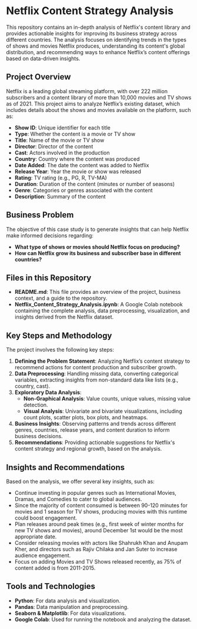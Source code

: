 # Netflix Content Strategy Analysis

This repository contains an in-depth analysis of Netflix's content library and provides actionable insights for improving its business strategy across different countries. The analysis focuses on identifying trends in the types of shows and movies Netflix produces, understanding its content's global distribution, and recommending ways to enhance Netflix’s content offerings based on data-driven insights.

## Project Overview
Netflix is a leading global streaming platform, with over 222 million subscribers and a content library of more than 10,000 movies and TV shows as of 2021. This project aims to analyze Netflix’s existing dataset, which includes details about the shows and movies available on the platform, such as:

- **Show ID**: Unique identifier for each title
- **Type**: Whether the content is a movie or TV show
- **Title**: Name of the movie or TV show
- **Director**: Director of the content
- **Cast**: Actors involved in the production
- **Country**: Country where the content was produced
- **Date Added**: The date the content was added to Netflix
- **Release Year**: Year the movie or show was released
- **Rating**: TV rating (e.g., PG, R, TV-MA)
- **Duration**: Duration of the content (minutes or number of seasons)
- **Genre**: Categories or genres associated with the content
- **Description**: Summary of the content

## Business Problem
The objective of this case study is to generate insights that can help Netflix make informed decisions regarding:
- **What type of shows or movies should Netflix focus on producing?**
- **How can Netflix grow its business and subscriber base in different countries?**

## Files in this Repository
- **README.md**: This file provides an overview of the project, business context, and a guide to the repository.
- **Netflix_Content_Strategy_Analysis.ipynb**: A Google Colab notebook containing the complete analysis, data preprocessing, visualization, and insights derived from the Netflix dataset.

## Key Steps and Methodology
The project involves the following key steps:
1. **Defining the Problem Statement**: Analyzing Netflix’s content strategy to recommend actions for content production and subscriber growth.
2. **Data Preprocessing**: Handling missing data, converting categorical variables, extracting insights from non-standard data like lists (e.g., country, cast).
3. **Exploratory Data Analysis**:
   - **Non-Graphical Analysis**: Value counts, unique values, missing value detection.
   - **Visual Analysis**: Univariate and bivariate visualizations, including count plots, scatter plots, box plots, and heatmaps.
4. **Business Insights**: Observing patterns and trends across different genres, countries, release years, and content duration to inform business decisions.
5. **Recommendations**: Providing actionable suggestions for Netflix's content strategy and regional growth, based on the analysis.

## Insights and Recommendations
Based on the analysis, we offer several key insights, such as:
- Continue investing in popular genres such as International Movies, Dramas, and Comedies to cater to global audiences.
- Since the majority of content consumed is between 90-120 minutes for movies and 1 season for TV shows, producing movies with this runtime could boost engagement.
- Plan releases around peak times (e.g., first week of winter months for new TV shows and movies), around December 1st would be the most appropriate date.
- Consider releasing movies with actors like Shahrukh Khan and Anupam Kher, and directors such as Rajiv Chilaka and Jan Suter to increase audience engagement.
- Focus on adding Movies and TV Shows released recently, as 75% of content added is from 2011-2015.

## Tools and Technologies
- **Python**: For data analysis and visualization.
- **Pandas**: Data manipulation and preprocessing.
- **Seaborn & Matplotlib**: For data visualizations.
- **Google Colab**: Used for running the notebook and analyzing the dataset.
